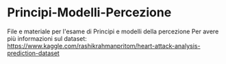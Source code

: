# Principi-Modelli-Percezione
File e materiale per l'esame di Principi e modelli della percezione
Per avere più informazioni sul dataset: https://www.kaggle.com/rashikrahmanpritom/heart-attack-analysis-prediction-dataset
